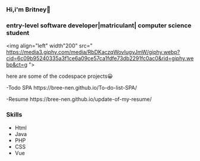 ### Hi,i'm Britney👋

<h3>entry-level software developer|matriculant| computer science student</h3>

<img align="left" width"200" src=" https://media3.giphy.com/media/RbDKaczqWovIugyJmW/giphy.webp?cid=6c09b95240335a3f1ce6a09ce57ca1fdfe73db2291fc0ac0&rid=giphy.webp&ct=g ">

here are some of the codespace projects😀
<p>-Todo SPA  https://bree-nen.github.io/To-do-list-SPA/ </p>
<p>-Resume https://bree-nen.github.io/update-of-my-resume/ </p>


<!--
**bree-nen/bree-nen** is a ✨ _special_ ✨ repository because its `README.md` (this file) appears on your GitHub profile.

Here are some ideas to get you started:

- 🔭 I’m currently working on 
- 🌱 I’m currently learning MySql
- 👯 I’m looking to collaborate on ...
- 🤔 I’m looking for help with ...
- 💬 Ask me about ...
- 📫 How to reach me: ...
- 😄 Pronouns: she/her
- ⚡ Fun fact: ...
-->
 
 <h3>Skills</h3>
 <ul> 
  <li>Html</li>
  <li>Java</li>
   <li>PHP</li>
   <li>CSS</li>
   <li>Vue</li>
</ul>
